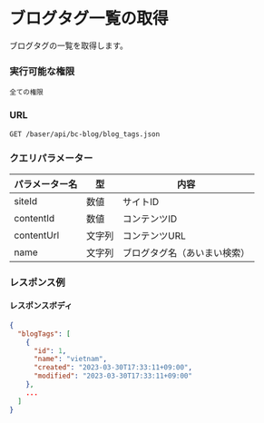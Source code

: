 # ブログタグ一覧の取得

ブログタグの一覧を取得します。

### 実行可能な権限
```
全ての権限  
```

### URL
```
GET /baser/api/bc-blog/blog_tags.json
``` 

### クエリパラメーター

| パラメーター名 | 型 | 内容             |
| --- | --- |----------------|
| siteId | 数値 | サイトID          |
| contentId | 数値 | コンテンツID        |
| contentUrl | 文字列 | コンテンツURL       |
| name | 文字列 | ブログタグ名（あいまい検索） |

### レスポンス例
#### レスポンスボディ
```json
{
  "blogTags": [
    {
      "id": 1,
      "name": "vietnam",
      "created": "2023-03-30T17:33:11+09:00",
      "modified": "2023-03-30T17:33:11+09:00"
    },
    ...
  ]
}

```
